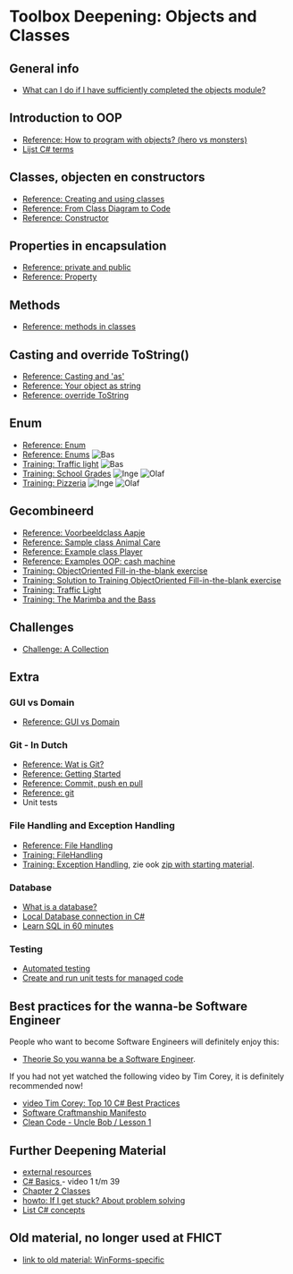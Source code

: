 # Toolbox Deepening: Objects and Classes


## General info

+ [What can I do if I have sufficiently completed the objects module?](resultaatformulier)


## Introduction to OOP

+ [Reference: How to program with objects? (hero vs monsters)](tutorial_Class)
+ [Lijst C# terms](https://www.homeandlearn.co.uk/csharp/csharp.html)

## Classes, objecten en constructors

+ [Reference: Creating and using classes](theorie_zelf-classes-maken.md)
+ [Reference: From Class Diagram to Code](theorie_ClassDiagram)
+ [Reference: Constructor](theorie_Constructors)

## Properties in encapsulation

+ [Reference: private and public](theorie_PrivatePublic)
+ [Reference: Property](theorie_Property)

## Methods

+ [Reference: methods in classes](theorie_Methods)

## Casting and override ToString()

+ [Reference: Casting and 'as'](theorie_Cast)
+ [Reference: Your object as string](theorie_class-override_ToString)
+ [Reference: override ToString](theorie_OverrideToString)

## Enum

+ [Reference: Enum](theorie_Enum)
+ [Reference: Enums](enum/naslag_Enum) ![Bas](../personas/figures/bas-xsmall.png)
+ [Training: Traffic light](enum/training_Stoplicht) ![Bas](../personas/figures/bas-xsmall.png)
+ [Training: School Grades](enum/training_SchoolCijfers) ![Inge](../personas/figures/inge-xsmall.png) ![Olaf](../personas/figures/olaf-xsmall.png)
+ [Training: Pizzeria](enum/training_pizzeria) ![Inge](../personas/figures/inge-xsmall.png) ![Olaf](../personas/figures/olaf-xsmall.png)


## Gecombineerd

+ [Reference: Voorbeeldclass Aapje](theorie_Classes_voorbeeld_Aapje)
+ [Reference: Sample class Animal Care](theorie_Classes_voorbeeld_Dierenverzorger)
+ [Reference: Example class Player](theorie_Classes_voorbeeld_Speler)
+ [Reference: Examples OOP: cash machine](example_PinAutomaat)
+ [Training: ObjectOriented Fill-in-the-blank exercise](exercise_ObjectOrientedOefening)
+ [Training: Solution to Training ObjectOriented Fill-in-the-blank exercise](solution_ObjectOriented) 
+ [Training: Traffic Light](training_Class_TrafficLight)
+ [Training: The Marimba and the Bass](training_Marimba_and_Bass)

## Challenges

+ [Challenge: A Collection](challenges)

## Extra

### GUI vs Domain

+ [Reference: GUI vs Domain](theorie_GuiSeparation)

### Git - In Dutch

+ [Reference: Wat is Git?](https://www.youtube.com/watch?v=t7hLWkd0qok&list=PLMtxBdV6mf-4xgPCNX9EBYKSh8zg11mFY)
+ [Reference: Getting Started](https://www.youtube.com/watch?v=Fs3qpKD6GWE&list=PLMtxBdV6mf-4xgPCNX9EBYKSh8zg11mFY&index=2)
+ [Reference: Commit, push en pull]()
+ [Reference: git](https://stasemsoft.github.io/softwarematerial/docs/legacy/infoENGit.pdf)
+ Unit tests

### File Handling and Exception Handling

+ [Reference: File Handling](theorie_FileHandling)
+ [Training: FileHandling](challenges/challengeFileHandling)
+ [Training: Exception Handling](challenges/challengeExceptionHandling), zie ook
[zip with starting material](challenges/challengeException-Naamgenerator.zip).

### Database

+ [What is a database?](https://www.youtube.com/watch?v=Tk1t3WKK-ZY)
+ [Local Database connection in C#](https://www.youtube.com/watch?v=t9ab9sCtskE)
+ [Learn SQL in 60 minutes](https://www.youtube.com/watch?v=p3qvj9hO_Bo)

### Testing

+ [Automated testing](https://www.youtube.com/watch?v=HYrXogLj7vg)
+ [Create and run unit tests for managed code](https://docs.microsoft.com/en-us/visualstudio/test/walkthrough-creating-and-running-unit-tests-for-managed-code?view=vs-2022)




## Best practices for the wanna-be Software Engineer

People who want to become Software Engineers will definitely enjoy this:

+ [Theorie So you wanna be a Software Engineer](theorie_AdvancedSoftwareEngineering).

If you had not yet watched the following video by Tim Corey, it is definitely recommended now!

+ [video Tim Corey: Top 10 C# Best Practices](https://www.youtube.com/watch?v=-9b8NRqjUFM)
+ [Software Craftmanship Manifesto](http://manifesto.softwarecraftsmanship.org/)
+ [Clean Code - Uncle Bob / Lesson 1](https://www.youtube.com/watch?v=7EmboKQH8lM)


## Further Deepening Material

+ [external resources](https://stasemsoft.github.io/softwarematerial/docs/process/infoExternalResources)
+ [C# Basics ](https://www.youtube.com/playlist?list=PLYMOUCVo86jGzNXPgyKB-B1IvE1LoXKi6) - video 1 t/m 39  
+ [Chapter 2 Classes](https://git.fhict.nl/I872272/ProgrammingChallenges/blob/master/Documentation/OOP.pdf)  
+ [howto: If I get stuck? About problem solving](https://stasemsoft.github.io/softwarematerial/docs/process/knowProgrammerSearchScheme)
+ [List C# concepts](https://www.homeandlearn.co.uk/csharp/csharp.html)



## Old material, no longer used at FHICT

+ [link to old material: WinForms-specific](winforms/winforms-specific)
